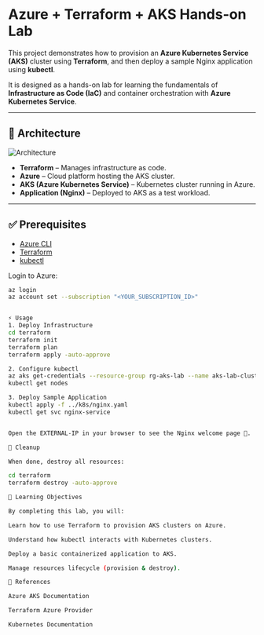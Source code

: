 # Azure + Terraform + AKS Hands-on Lab

This project demonstrates how to provision an **Azure Kubernetes Service (AKS)** cluster using **Terraform**, and then deploy a sample Nginx application using **kubectl**.

It is designed as a hands-on lab for learning the fundamentals of **Infrastructure as Code (IaC)** and container orchestration with **Azure Kubernetes Service**.

---

## 🚀 Architecture

![Architecture](docs/architecture.png)

- **Terraform** – Manages infrastructure as code.
- **Azure** – Cloud platform hosting the AKS cluster.
- **AKS (Azure Kubernetes Service)** – Kubernetes cluster running in Azure.
- **Application (Nginx)** – Deployed to AKS as a test workload.

---

## ✅ Prerequisites

- [Azure CLI](https://learn.microsoft.com/en-us/cli/azure/install-azure-cli)  
- [Terraform](https://developer.hashicorp.com/terraform/downloads)  
- [kubectl](https://kubernetes.io/docs/tasks/tools/)  

Login to Azure:
```bash
az login
az account set --subscription "<YOUR_SUBSCRIPTION_ID>"


⚡ Usage
1. Deploy Infrastructure
cd terraform
terraform init
terraform plan
terraform apply -auto-approve

2. Configure kubectl
az aks get-credentials --resource-group rg-aks-lab --name aks-lab-cluster
kubectl get nodes

3. Deploy Sample Application
kubectl apply -f ../k8s/nginx.yaml
kubectl get svc nginx-service


Open the EXTERNAL-IP in your browser to see the Nginx welcome page 🎉.

🧹 Cleanup

When done, destroy all resources:

cd terraform
terraform destroy -auto-approve

📖 Learning Objectives

By completing this lab, you will:

Learn how to use Terraform to provision AKS clusters on Azure.

Understand how kubectl interacts with Kubernetes clusters.

Deploy a basic containerized application to AKS.

Manage resources lifecycle (provision & destroy).

🔗 References

Azure AKS Documentation

Terraform Azure Provider

Kubernetes Documentation
